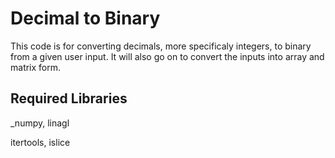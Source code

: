 # Decimal to Binary

This code is for converting decimals, more specificaly integers, to binary from a given user input. It will also go on to convert the inputs into array and matrix form.

## Required Libraries

_numpy, linagl

itertools, islice

